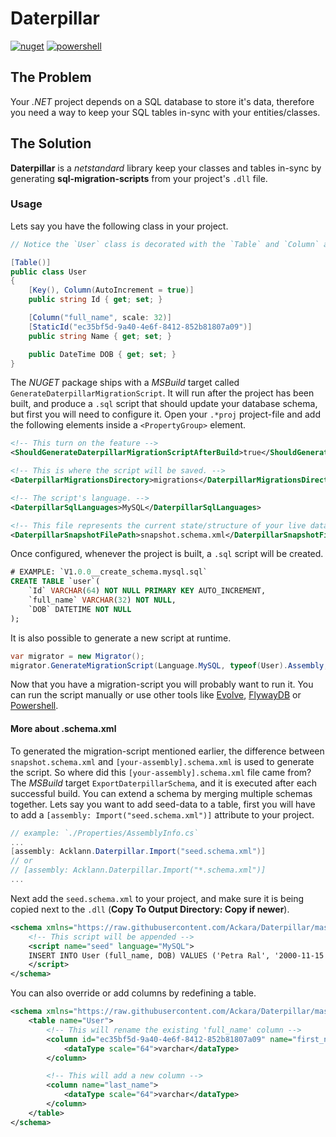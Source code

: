# Daterpillar 

[![nuget](https://img.shields.io/nuget/v/Daterpillar.svg?maxAge=2592000?style=flat-square)](https://www.nuget.org/packages/Daterpillar)
[![powershell](https://img.shields.io/powershellgallery/v/daterpillar.svg?style=flat)](https://www.powershellgallery.com/packages/Daterpillar)

## The Problem
Your *.NET* project depends on a SQL database to store it's data, therefore you need a way to keep your SQL tables in-sync with your entities/classes.

## The Solution
**Daterpillar** is a *netstandard* library keep your classes and tables in-sync by generating **sql-migration-scripts** from your project's `.dll` file. 

### Usage

Lets say you have the following class in your project.

```csharp
// Notice the `User` class is decorated with the `Table` and `Column` attributes.

[Table()]
public class User
{
    [Key(), Column(AutoIncrement = true)]
    public string Id { get; set; }

    [Column("full_name", scale: 32)]
    [StaticId("ec35bf5d-9a40-4e6f-8412-852b81807a09")]
    public string Name { get; set; }

    public DateTime DOB { get; set; }
}
```

The *NUGET* package ships with a *MSBuild* target called `GenerateDaterpillarMigrationScript`. It will run after the project has been built, and produce a `.sql` script that should update your database schema, but first you will need to configure it. Open your `.*proj` project-file and add the following elements inside a `<PropertyGroup>` element.

```xml
<!-- This turn on the feature -->
<ShouldGenerateDaterpillarMigrationScriptAfterBuild>true</ShouldGenerateDaterpillarMigrationScriptAfterBuild>

<!-- This is where the script will be saved. -->
<DaterpillarMigrationsDirectory>migrations</DaterpillarMigrationsDirectory>

<!-- The script's language. -->
<DaterpillarSqlLanguages>MySQL</DaterpillarSqlLanguages>

<!-- This file represents the current state/structure of your live database. (Optional defaulats to 'snapshot.schema.xml') -->
<DaterpillarSnapshotFilePath>snapshot.schema.xml</DaterpillarSnapshotFilePath>
```

Once configured, whenever the project is built, a `.sql` script will be created. 

```sql
# EXAMPLE: `V1.0.0__create_schema.mysql.sql`
CREATE TABLE `user`(
    `Id` VARCHAR(64) NOT NULL PRIMARY KEY AUTO_INCREMENT,
    `full_name` VARCHAR(32) NOT NULL,
    `DOB` DATETIME NOT NULL
);
```

It is also possible to generate a new script at runtime.

```csharp
var migrator = new Migrator();
migrator.GenerateMigrationScript(Language.MySQL, typeof(User).Assembly, snapshotFilePath, migrationDirectory, fileName);
```

Now that you have a migration-script you will probably want to run it. You can run the script manually or use other tools like [Evolve](https://www.nuget.org/packages/Evolve/), [FlywayDB](https://flywaydb.org/) or [Powershell](https://www.powershellgallery.com/packages/Daterpillar). 

#### More about .schema.xml

To generated the migration-script mentioned earlier, the difference between `snapshot.schema.xml` and `[your-assembly].schema.xml` is used to generate the script. So where did this `[your-assembly].schema.xml` file came from? The *MSBuild* target `ExportDaterpillarSchema`, and it is executed after each successful build. You can extend a schema by merging multiple schemas together. Lets say you want to add seed-data to a table, first you will have to add a `[assembly: Import("seed.schema.xml")]` attribute to your project. 

```csharp
// example: `./Properties/AssemblyInfo.cs`
...
[assembly: Acklann.Daterpillar.Import("seed.schema.xml")]
// or
// [assembly: Acklann.Daterpillar.Import("*.schema.xml")]
...
```

Next add the `seed.schema.xml` to your project, and make sure it is being copied next to the `.dll` (**Copy To Output Directory: Copy if newer**).

```xml
<schema xmlns="https://raw.githubusercontent.com/Ackara/Daterpillar/master/src/Daterpillar/daterpillar.xsd">
    <!-- This script will be appended -->
    <script name="seed" language="MySQL">
    INSERT INTO User (full_name, DOB) VALUES ('Petra Ral', '2000-11-15');
    </script>
</schema>
```

You can also override or add columns by redefining a table.

```xml
<schema xmlns="https://raw.githubusercontent.com/Ackara/Daterpillar/master/src/Daterpillar/daterpillar.xsd">
    <table name="User">
        <!-- This will rename the existing 'full_name' column -->
        <column id="ec35bf5d-9a40-4e6f-8412-852b81807a09" name="first_name">
            <dataType scale="64">varchar</dataType>
        </column>

        <!-- This will add a new column -->
        <column name="last_name">
            <dataType scale="64">varchar</dataType>
        </column>
    </table>
</schema>
```
